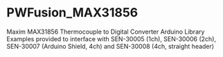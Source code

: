 # PWFusion_MAX31856
Maxim MAX31856 Thermocouple to Digital Converter Arduino Library
Examples provided to interface with SEN-30005 (1ch), SEN-30006 (2ch), SEN-30007 (Arduino Shield, 4ch) and SEN-30008 (4ch, straight header)
